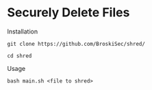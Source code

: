 # Securely Delete Files

Installation

`git clone https://github.com/BroskiSec/shred/`

`cd shred`

Usage

`bash main.sh <file to shred>`
